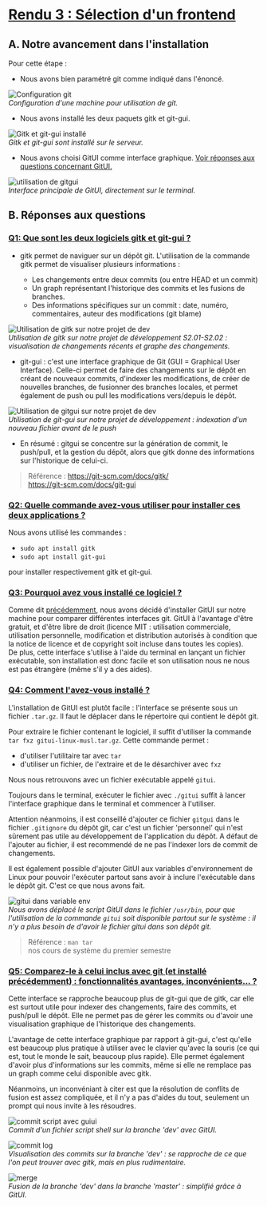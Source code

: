 # <u>Rendu 3 : Sélection d'un frontend</u>

## A. Notre avancement dans l'installation

Pour cette étape :

- Nous avons bien paramétré git comme indiqué dans l'énoncé.

![Configuration git](./Rendu3-res/gitconfig.png)  
*Configuration d'une machine pour utilisation de git.*

- Nous avons installé les deux paquets gitk et git-gui.

![Gitk et git-gui installé](./Rendu3-res/gitk-gitgui.png)  
*Gitk et git-gui sont installé sur le serveur.*

- Nous avons choisi GitUI comme interface graphique. [Voir réponses aux questions concernant GitUI.](#uq3-pourquoi-avez-vous-installé-ce-logiciel-u)

![utilisation de gitgui](./Rendu3-res/gituiutilisation.png)  
*Interface principale de GitUI, directement sur le terminal.*

## B. Réponses aux questions

### <u>Q1: Que sont les deux logiciels gitk et git-gui ?</u>

- gitk permet de naviguer sur un dépôt git. L'utilisation de la commande gitk permet de visualiser plusieurs informations :

  - Les changements entre deux commits (ou entre HEAD et un commit)
  - Un graph représentant l'historique des commits et les fusions de branches.
  - Des informations spécifiques sur un commit : date, numéro, commentaires, auteur des modifications (git blame)

![Utilisation de gitk sur notre projet de dev](./Rendu3-res/gitk-interface.png)  
*Utilisation de gitk sur notre projet de développement S2.01-S2.02 : visualisation de changements récents et graphe des changements.*

- git-gui : c'est une interface graphique de Git (GUI = Graphical User Interface). Celle-ci permet de faire des changements sur le dépôt en créant de nouveaux commits, d'indexer les modifications, de créer de nouvelles branches, de fusionner des branches locales, et permet également de push ou pull les modifications vers/depuis le dépôt.

![Utilisation de gitgui sur notre projet de dev](./Rendu3-res/git-gui-interface.png)  
*Utilisation de git-gui sur notre projet de développement : indexation d'un nouveau fichier avant de le push*

- En résumé : gitgui se concentre sur la génération de commit, le push/pull, et la gestion du dépôt, alors que gitk donne des informations sur l'historique de celui-ci.

> Référence :  <https://git-scm.com/docs/gitk/>  
<https://git-scm.com/docs/git-gui>

### <u>Q2: Quelle commande avez-vous utiliser pour installer ces deux applications ?</u>

Nous avons utilisé les commandes :

- `sudo apt install gitk`
- `sudo apt install git-gui`

pour installer respectivement gitk et git-gui.

### <u>Q3: Pourquoi avez vous installé ce logiciel ?</u>

Comme dit [précédemment](#a-notre-avancement-dans-linstallation), nous avons décidé d'installer GitUI sur notre machine pour comparer différentes interfaces git. GitUI à l'avantage d'être gratuit, et d'être libre de droit (licence MIT : utilisation commerciale, utilisation personnelle, modification et distribution autorisés à condition que la notice de licence et de copyright soit incluse dans toutes les copies).  
De plus, cette interface s'utilise à l'aide du terminal en lançant un fichier exécutable, son installation est donc facile et son utilisation nous ne nous est pas étrangère (même s'il y a des aides).

### <u>Q4: Comment l'avez-vous installé ?</u>

L'installation de GitUI est plutôt facile : l'interface se présente sous un fichier `.tar.gz`. Il faut le déplacer dans le répertoire qui contient le dépôt git.  

Pour extraire le fichier contenant le logiciel, il suffit d'utiliser la commande `tar fxz gitui-linux-musl.tar.gz`. Cette commande permet :  

- d'utiliser l'utilitaire tar avec `tar`
- d'utiliser un fichier, de l'extraire et de le désarchiver avec `fxz`  

Nous nous retrouvons avec un fichier exécutable appelé `gitui`.  

Toujours dans le terminal, exécuter le fichier avec `./gitui` suffit à lancer l'interface graphique dans le terminal et commencer à l'utiliser.  

Attention néanmoins, il est conseillé d'ajouter ce fichier `gitgui` dans le fichier `.gitignore` du dépôt git, car c'est un fichier 'personnel' qui n'est sûrement pas utile au développement de l'application du dépôt. A défaut de l'ajouter au fichier, il est recommendé de ne pas l'indexer lors de commit de changements.

Il est également possible d'ajouter GitUI aux variables d'environnement de Linux pour pouvoir l'exécuter partout sans avoir à inclure l'exécutable dans le dépôt git. C'est ce que nous avons fait.

![gitui dans variable env](./Rendu3-res/gitui-env.png)  
*Nous avons déplacé le script GitUI dans le fichier `/usr/bin`, pour que l'utilisation de la commande `gitui` soit disponible partout sur le système : il n'y a plus besoin de d'avoir le fichier gitui dans son dépôt git.*

> Référence : `man tar`  
> nos cours de système du premier semestre

### <u>Q5: Comparez-le à celui inclus avec git (et installé précédemment) : fonctionnalités avantages, inconvénients... ?</u>

Cette interface se rapproche beaucoup plus de git-gui que de gitk, car elle est surtout utile pour indexer des changements, faire des commits, et push/pull le dépôt. Elle ne permet pas de gérer les commits ou d'avoir une visualisation graphique de l'historique des changements.  

L'avantage de cette interface graphique par rapport à git-gui, c'est qu'elle est beaucoup plus pratique à utiliser avec le clavier qu'avec la souris (ce qui est, tout le monde le sait, beaucoup plus rapide). Elle permet également d'avoir plus d'informations sur les commits, même si elle ne remplace pas un graph comme celui disponible avec gitk.

Néanmoins, un inconvéniant à citer est que la résolution de conflits de fusion est assez compliquée, et il n'y a pas d'aides du tout, seulement un prompt qui nous invite à les résoudres.

![commit script avec guiui](./Rendu3-res/push-on-dev.png)  
*Commit d'un fichier script shell sur la branche 'dev' avec GitUI.*

![commit log](./Rendu3-res/commit-log.png)  
*Visualisation des commits sur la branche 'dev' : se rapproche de ce que l'on peut trouver avec gitk, mais en plus rudimentaire.*

![merge](./Rendu3-res/merge.png)  
*Fusion de la branche 'dev' dans la branche 'master' : simplifié grâce à GitUI.*
